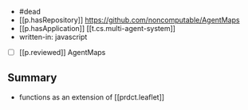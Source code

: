 
- #dead
- [[p.hasRepository]] https://github.com/noncomputable/AgentMaps
- [[p.hasApplication]] [[t.cs.multi-agent-system]]
- written-in: javascript
- [ ] [[p.reviewed]] AgentMaps

## Summary

- functions as an extension of [[prdct.leaflet]]